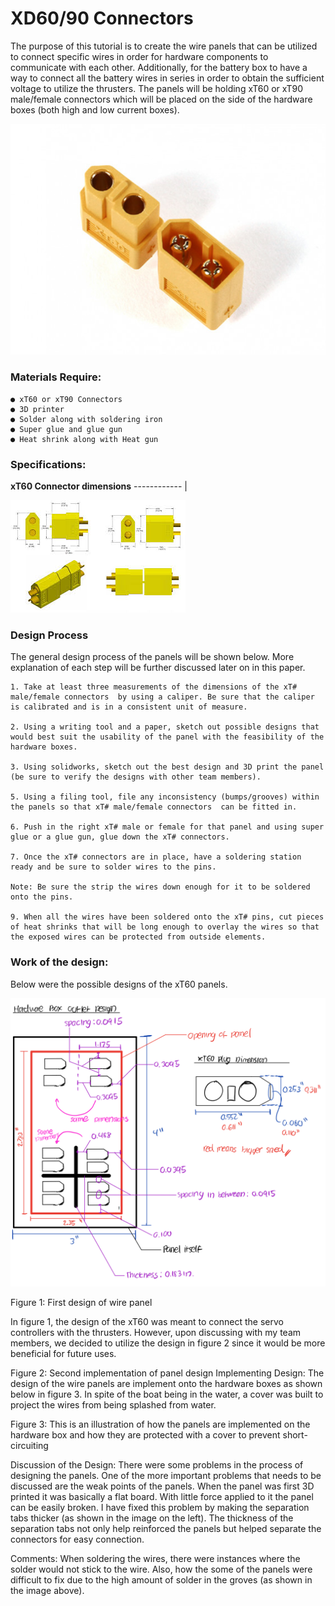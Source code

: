 # XD60/90 Connectors

The purpose of this tutorial is to create the wire panels that can be utilized to connect specific wires in order 
for hardware components to communicate with each other. Additionally, for the battery box to have a way to connect 
all the battery wires in series in order to obtain the sufficient voltage to utilize the thrusters. The panels will be 
holding xT60 or xT90 male/female connectors  which will be placed on the side of the hardware boxes (both high and low current boxes).

![alt text](https://github.com/dannyhong9/Kanaloa/blob/technical-documentation/PrimerDocuments/Relays/Images/9572s.jpg)

### Materials Require:
```
● xT60 or xT90 Connectors
● 3D printer
● Solder along with soldering iron
● Super glue and glue gun
● Heat shrink along with Heat gun
```

### Specifications:
**xT60 Connector dimensions**
------------ | 

 ![alt text](https://github.com/dannyhong9/Kanaloa/blob/technical-documentation/PrimerDocuments/xT60-90%20-%20Soldering%20Images/download.jpg)
 
### Design Process
The general design process of the panels will be shown below. More explanation of each step will be further discussed later on in this paper.

```
1. Take at least three measurements of the dimensions of the xT#  male/female connectors  by using a caliper. Be sure that the caliper is calibrated and is in a consistent unit of measure. 

2. Using a writing tool and a paper, sketch out possible designs that would best suit the usability of the panel with the feasibility of the hardware boxes. 

3. Using solidworks, sketch out the best design and 3D print the panel (be sure to verify the designs with other team members).

5. Using a filing tool, file any inconsistency (bumps/grooves) within the panels so that xT# male/female connectors  can be fitted in.

6. Push in the right xT# male or female for that panel and using super glue or a glue gun, glue down the xT# connectors. 

7. Once the xT# connectors are in place, have a soldering station ready and be sure to solder wires to the pins. 

Note: Be sure the strip the wires down enough for it to be soldered onto the pins. 

9. When all the wires have been soldered onto the xT# pins, cut pieces of heat shrinks that will be long enough to overlay the wires so that the exposed wires can be protected from outside elements.
```

### Work of the design:
Below were the possible designs of the xT60 panels.

![alt text](https://github.com/dannyhong9/Kanaloa/blob/technical-documentation/PrimerDocuments/xT60-90%20-%20Soldering%20Images/First%20Design.png)

Figure 1: First design of wire panel

In figure 1, the design of the xT60 was meant to connect the servo controllers with the thrusters. However, upon discussing with my team members, we decided to utilize the design in figure 2 since it would be more beneficial for future uses.


 
Figure 2: Second implementation of panel design
Implementing Design:
The design of the wire panels are implement onto the hardware boxes as shown below in figure 3. In spite of the boat being in the water, a cover was built to project the wires from being splashed from water.

 
Figure 3: This is an illustration of how the panels are implemented on the hardware box and how they are protected with a cover to prevent short-circuiting

Discussion of the Design:
There were some problems in the process of designing the panels. One of the more important problems that needs to be discussed are the weak points of the panels. When the panel was first 3D printed it was basically a flat board. With little force applied to it the panel can be easily broken. I have fixed this problem by making the separation tabs thicker (as shown in the image on the left). The thickness of the separation tabs not only help reinforced the panels but helped separate the connectors for easy connection. 





Comments: 
When soldering the wires, there were instances where the solder would not stick to the wire. Also, how the some of the panels were difficult to fix due to the high amount of solder in the groves (as shown in the image above). 

